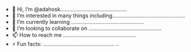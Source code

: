 - 👋 Hi, I’m @adahosk............................................
- 👀 I’m interested in many things including................................................
- 🌱 I’m currently learning ................................................
- 💞️ I’m looking to collaborate on ................................................
- 📫 How to reach me ................................................
- ⚡ Fun facts: ...............................................
..
<!---
adahosk/adahosk is a ✨ special ✨ repository because its `README.md` (this file) appears on your GitHub profile.
You can click the Preview link to take a look at your changes.
--->
